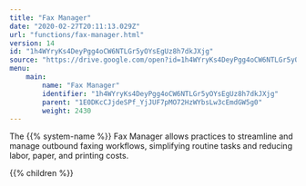 ```yaml
---
title: "Fax Manager"
date: "2020-02-27T20:11:13.029Z"
url: "functions/fax-manager.html"
version: 14
id: "1h4WYryKs4DeyPgg4oCW6NTLGr5yOYsEgUz8h7dkJXjg"
source: "https://drive.google.com/open?id=1h4WYryKs4DeyPgg4oCW6NTLGr5yOYsEgUz8h7dkJXjg"
menu:
    main:
        name: "Fax Manager"
        identifier: "1h4WYryKs4DeyPgg4oCW6NTLGr5yOYsEgUz8h7dkJXjg"
        parent: "1E0DKcCJjdeSPf_YjJUF7pMO72HzWYbsLw3cEmdGW5g0"
        weight: 2430
---
```









The {{% system-name %}} Fax Manager allows practices to streamline and manage outbound faxing workflows, simplifying routine tasks and reducing labor, paper, and printing costs.







{{% children %}}

